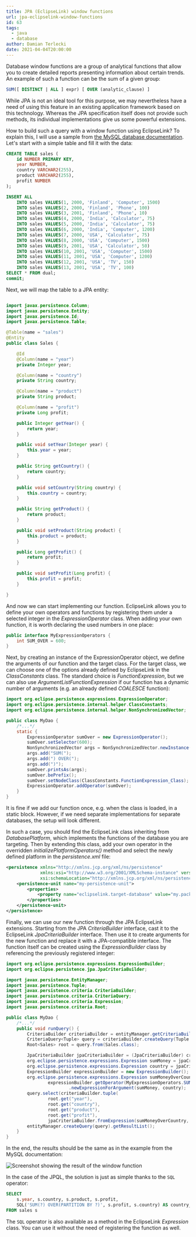 ```yaml
---
title: JPA (EclipseLink) window functions
url: jpa-eclipselink-window-functions
id: 63
tags:
  - java
  - database
author: Damian Terlecki
date: 2021-04-04T20:00:00
---
```


Database window functions are a group of analytical functions that allow you to create detailed reports
presenting information about certain trends. An example of such a function can be the sum of a given group:
```sql
SUM([ DISTINCT | ALL ] expr) [ OVER (analytic_clause) ] 
```

While JPA is not an ideal tool for this purpose, we may nevertheless have a need of using
this feature in an existing application framework based on this technology.
Whereas the JPA specification itself does not provide such methods, its individual implementations give us some powerful extensions.

How to build such a query with a window function using EclipseLink?
To explain this, I will use a sample from [the MySQL database documentation](https://docs.oracle.com/cd/E17952_01/mysql-8.0-en/window-functions-usage.html).
Let's start with a simple table and fill it with the data:

```sql
CREATE TABLE sales (
    id NUMBER PRIMARY KEY,
    year NUMBER,
    country VARCHAR2(255),
    product VARCHAR2(255),
    profit NUMBER
);

INSERT ALL
    INTO sales VALUES(1, 2000, 'Finland', 'Computer', 1500)
    INTO sales VALUES(2, 2000, 'Finland', 'Phone', 100)
    INTO sales VALUES(3, 2001, 'Finland', 'Phone', 10)
    INTO sales VALUES(4, 2000, 'India', 'Calculator', 75)
    INTO sales VALUES(5, 2000, 'India', 'Calculator', 75)
    INTO sales VALUES(6, 2000, 'India', 'Computer', 1200)
    INTO sales VALUES(7, 2000, 'USA', 'Calculator', 75)
    INTO sales VALUES(8, 2000, 'USA', 'Computer', 1500)
    INTO sales VALUES(9, 2001, 'USA', 'Calculator', 50)
    INTO sales VALUES(10, 2001, 'USA', 'Computer', 1500)
    INTO sales VALUES(11, 2001, 'USA', 'Computer', 1200)
    INTO sales VALUES(12, 2001, 'USA', 'TV', 150)
    INTO sales VALUES(13, 2001, 'USA', 'TV', 100)
SELECT * FROM dual;
commit;
```

Next, we will map the table to a JPA entity:

```java

import javax.persistence.Column;
import javax.persistence.Entity;
import javax.persistence.Id;
import javax.persistence.Table;

@Table(name = "sales")
@Entity
public class Sales {

    @Id
    @Column(name = "year")
    private Integer year;

    @Column(name = "country")
    private String country;

    @Column(name = "product")
    private String product;

    @Column(name = "profit")
    private Long profit;

    public Integer getYear() {
        return year;
    }

    public void setYear(Integer year) {
        this.year = year;
    }

    public String getCountry() {
        return country;
    }

    public void setCountry(String country) {
        this.country = country;
    }

    public String getProduct() {
        return product;
    }

    public void setProduct(String product) {
        this.product = product;
    }

    public Long getProfit() {
        return profit;
    }

    public void setProfit(Long profit) {
        this.profit = profit;
    }

}
```

And now we can start implementing our function.
EclipseLink allows you to define your own operators and functions by registering them under a selected integer in the *ExpressionOperator* class.
When adding your own function, it is worth declaring the used numbers in one place:

```java
public interface MyExpressionOperators {
    int SUM_OVER = 600;
}
```

Next, by creating an instance of the ExpressionOperator object, we define the arguments of our function and the target class.
For the target class, we can choose one of the options already defined by EclipseLink in the *ClassConstants* class.
The standard choice is *FunctionExpression*, but we can also use *ArgumentListFunctionExpression*
if our function has a dynamic number of arguments (e.g. an already defined *COALESCE* function):

```java
import org.eclipse.persistence.expressions.ExpressionOperator;
import org.eclipse.persistence.internal.helper.ClassConstants;
import org.eclipse.persistence.internal.helper.NonSynchronizedVector;

public class MyDao {
    /*...*/
    static {
        ExpressionOperator sumOver = new ExpressionOperator();
        sumOver.setSelector(600);
        NonSynchronizedVector args = NonSynchronizedVector.newInstance();
        args.add("SUM(");
        args.add(") OVER(");
        args.add(")");
        sumOver.printsAs(args);
        sumOver.bePrefix();
        sumOver.setNodeClass(ClassConstants.FunctionExpression_Class);
        ExpressionOperator.addOperator(sumOver);
    }
}
```

It is fine if we add our function once, e.g. when the class is loaded, in a static block.
However, if we need separate implementations for separate databases, the setup will look different.

In such a case, you should find the EclipseLink class inheriting from *DatabasePlatform*,
which implements the functions of the database you are targeting. Then by extending this class,
add your own operator in the overridden *initializePlatformOperators()*
method and select the newly defined platform in the *persistence.xml* file:

```xml
<persistence xmlns="http://xmlns.jcp.org/xml/ns/persistence"
             xmlns:xsi="http://www.w3.org/2001/XMLSchema-instance" version="2.2"
             xsi:schemaLocation="http://xmlns.jcp.org/xml/ns/persistence http://xmlns.jcp.org/xml/ns/persistence/persistence_2_2.xsd">
    <persistence-unit name="my-persistence-unit">
        <properties>
            <property name="eclipselink.target-database" value="my.package.Class"/>
        </properties>
    </persistence-unit>
</persistence>
```

Finally, we can use our new function through the JPA EclipseLink extensions.
Starting from the JPA *CriteriaBuilder* interface, cast it to the EclipseLink *JpaCriteriaBuilder* interface.
Then use it to create arguments for the new function and replace it with a JPA-compatible interface.
The function itself can be created using the *ExpressionBuilder* class by referencing the previously registered integer:

```java
import org.eclipse.persistence.expressions.ExpressionBuilder;
import org.eclipse.persistence.jpa.JpaCriteriaBuilder;

import javax.persistence.EntityManager;
import javax.persistence.Tuple;
import javax.persistence.criteria.CriteriaBuilder;
import javax.persistence.criteria.CriteriaQuery;
import javax.persistence.criteria.Expression;
import javax.persistence.criteria.Root;

public class MyDao {
    /*...*/
    public void runQuery() {
        CriteriaBuilder criteriaBuilder = entityManager.getCriteriaBuilder();
        CriteriaQuery<Tuple> query = criteriaBuilder.createQuery(Tuple.class);
        Root<Sales> root = query.from(Sales.class);

        JpaCriteriaBuilder jpaCriteriaBuilder = (JpaCriteriaBuilder) criteriaBuilder;
        org.eclipse.persistence.expressions.Expression sumMoney = jpaCriteriaBuilder.toExpression(root.get("profit"));
        org.eclipse.persistence.expressions.Expression country = jpaCriteriaBuilder.toExpression(root.get("country"));
        ExpressionBuilder expressionBuilder = new ExpressionBuilder();
        org.eclipse.persistence.expressions.Expression sumMoneyOverCountry =
                expressionBuilder.getOperator(MyExpressionOperators.SUM_OVER)
                        .newExpressionForArgument(sumMoney, country);
        query.select(criteriaBuilder.tuple(
                root.get("year"),
                root.get("country"),
                root.get("product"),
                root.get("profit"),
                jpaCriteriaBuilder.fromExpression(sumMoneyOverCountry, Long.class)));
        entityManager.createQuery(query).getResultList();
    }
}
```

In the end, the results should be the same as in the example from the MySQL documentation:

<img src="/img/hq/jpa-window-functions.png" alt="Screenshot showing the result of the window function" title="EclipseLink – the result of a window function">

In the case of the JPQL, the solution is just as simple thanks to the `SQL` operator:
```sql
SELECT
    s.year, s.country, s.product, s.profit,
    SQL('SUM(?) OVER(PARTITION BY ?)', s.profit, s.country) AS country_profit
FROM sales s
```

The `SQL` operator is also available as a method in the EclipseLink *Expression* class. You can use it without the need of registering
the function as well.